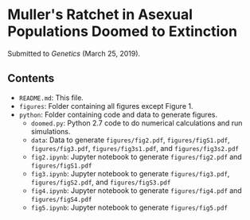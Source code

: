 # Muller's Ratchet in Asexual Populations Doomed to Extinction

Submitted to *Genetics* (March 25, 2019).

## Contents

* `README.md`: This file.
* `figures`: Folder containing all figures except Figure 1.
* `python`: Folder containing code and data to generate figures.
    * `doomed.py`: Python 2.7 code to do numerical calculations and run simulations.
    * `data`: Data to generate `figures/fig2.pdf`, `figures/figS1.pdf`, `figures/fig3.pdf`, `figures/fig3s1.pdf`, and `figures/fig3s2.pdf`
    * `fig2.ipynb`: Jupyter notebook to generate `figures/fig2.pdf` and `figures/figS1.pdf`
    * `fig3.ipynb`: Jupyter notebook to generate `figures/fig3.pdf`, `figures/figS2.pdf`, and `figures/figS3.pdf`
    * `fig4.ipynb`: Jupyter notebook to generate `figures/fig4.pdf` and `figures/figS4.pdf`
    * `fig5.ipynb`: Jupyter notebook to generate `figures/fig5.pdf`


